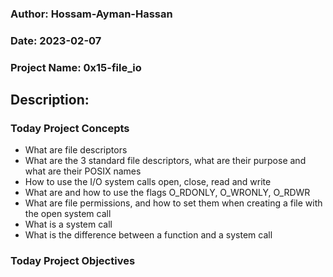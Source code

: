 ### Author: Hossam-Ayman-Hassan
### Date: 2023-02-07
### Project Name: 0x15-file_io
## Description: 

### Today Project Concepts

- What are file descriptors
- What are the 3 standard file descriptors, what are their purpose and what are their POSIX names
- How to use the I/O system calls open, close, read and write
- What are and how to use the flags O_RDONLY, O_WRONLY, O_RDWR
- What are file permissions, and how to set them when creating a file with the open system call
- What is a system call
- What is the difference between a function and a system call
### Today Project Objectives

